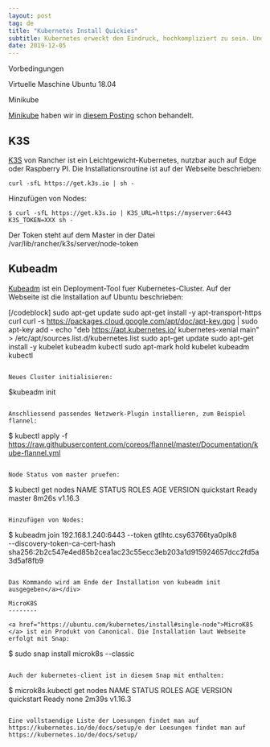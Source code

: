 ```yaml
---
layout: post
tag: de
title: "Kubernetes Install Quickies"
subtitle: Kubernetes erweckt den Eindruck, hochkompliziert zu sein. Und meistens ist es das auch. Aber es gibt einige sehr leichgewichtige Tools bzw. Methoden, um Kubernetes schnell zu installieren. Es sind nur ein Kommandozeilen und hier sind einige Methoden
date: 2019-12-05
---
```


Vorbedingungen

Virtuelle Maschine Ubuntu 18.04

Minikube


<a href="https://kubernetes.io/de/docs/setup/minikube/">Minikube</a> haben wir in <a href="https://blog.eumelnet.de/blogs/blog8.php/joomla-installation-mit-kubernetes-und-helm-1">diesem Posting</a> schon behandelt.

K3S
---

<a href="https://k3s.io/">K3S</a> von Rancher ist ein Leichtgewicht-Kubernetes, nutzbar auch auf Edge oder Raspberry PI. Die Installationsroutine ist auf der Webseite beschrieben:

```
curl -sfL https://get.k3s.io | sh -
```

Hinzufügen von Nodes:

```
$ curl -sfL https://get.k3s.io | K3S_URL=https://myserver:6443 K3S_TOKEN=XXX sh -
```

Der Token steht auf dem Master in der Datei /var/lib/rancher/k3s/server/node-token

Kubeadm
-------

<a href="https://kubernetes.io/docs/setup/production-environment/tools/kubeadm/install-kubeadm/">Kubeadm</a> ist ein Deployment-Tool fuer Kubernetes-Cluster. Auf der Webseite ist die Installation auf Ubuntu beschrieben:

[/codeblock]
sudo apt-get update
sudo apt-get install -y apt-transport-https curl
curl -s https://packages.cloud.google.com/apt/doc/apt-key.gpg | sudo apt-key add -
echo "deb https://apt.kubernetes.io/ kubernetes-xenial main" >  /etc/apt/sources.list.d/kubernetes.list
sudo apt-get update
sudo apt-get install -y kubelet kubeadm kubectl
sudo apt-mark hold kubelet kubeadm kubectl
```

Neues Cluster initialisieren:

```
$kubeadm init
```

Anschliessend passendes Netzwerk-Plugin installieren, zum Beispiel flannel:

```
$ kubectl apply -f https://raw.githubusercontent.com/coreos/flannel/master/Documentation/kube-flannel.yml
```

Node Status vom master pruefen:

```
$ kubectl get nodes
NAME         STATUS   ROLES    AGE     VERSION
quickstart   Ready    master   8m26s   v1.16.3
```

Hinzufügen von Nodes:

```
$ kubeadm join 192.168.1.240:6443 --token gtlhtc.csy63766tya0plk8 \
    --discovery-token-ca-cert-hash sha256:2b2c547e4ed85b2cea1ac23c55ecc3eb203a1d915924657dcc2fd5a3d5af8fb9
```

Das Kommando wird am Ende der Installation von kubeadm init ausgegeben</a></div>

MicroK8S
--------

<a href="https://ubuntu.com/kubernetes/install#single-node">MicroK8S </a> ist ein Produkt von Canonical. Die Installation laut Webseite erfolgt mit Snap:

```
$ sudo snap install microk8s --classic
```

Auch der kubernetes-client ist in diesem Snap mit enthalten:

```
$ microk8s.kubectl get nodes
NAME         STATUS   ROLES    AGE     VERSION
quickstart   Ready    none   2m39s   v1.16.3
```

Eine vollstaendige Liste der Loesungen findet man auf https://kubernetes.io/de/docs/setup/e der Loesungen findet man auf https://kubernetes.io/de/docs/setup/
